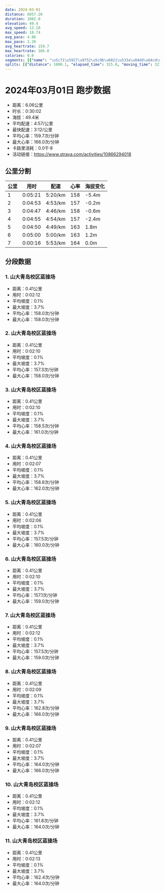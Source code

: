 ```yaml
---
date: 2024-03-01
distance: 6057.20
duration: 1802.0
elevation: 49.4
avg_speed: 12.10
max_speed: 18.74
avg_pace: 4.96
max_pace: 3.20
avg_heartrate: 159.7
max_heartrate: 166.0
calories: 0.0
segments: [{"name": "\u5c71\u5927\u9752\u5c9b\u6821\u533a\u84dd\u64cd\u573a", "distance": 408.3, "elapsed_time": 132.0, "moving_time": 132.0, "average_heartrate": 158.0, "max_heartrate": 158.0, "average_grade": 0.1, "maximum_grade": 3.7, "elevation_difference": 0.7999999999999998}, {"name": "\u5c71\u5927\u9752\u5c9b\u6821\u533a\u84dd\u64cd\u573a", "distance": 408.3, "elapsed_time": 130.0, "moving_time": 129.0, "average_heartrate": 157.3, "max_heartrate": 158.0, "average_grade": 0.1, "maximum_grade": 3.7, "elevation_difference": 0.7999999999999998}, {"name": "\u5c71\u5927\u9752\u5c9b\u6821\u533a\u84dd\u64cd\u573a", "distance": 408.3, "elapsed_time": 130.0, "moving_time": 130.0, "average_heartrate": 158.5, "max_heartrate": 161.0, "average_grade": 0.1, "maximum_grade": 3.7, "elevation_difference": 0.7999999999999998}, {"name": "\u5c71\u5927\u9752\u5c9b\u6821\u533a\u84dd\u64cd\u573a", "distance": 408.3, "elapsed_time": 127.0, "moving_time": 127.0, "average_heartrate": 158.8, "max_heartrate": 162.0, "average_grade": 0.1, "maximum_grade": 3.7, "elevation_difference": 0.7999999999999998}, {"name": "\u5c71\u5927\u9752\u5c9b\u6821\u533a\u84dd\u64cd\u573a", "distance": 408.3, "elapsed_time": 126.0, "moving_time": 126.0, "average_heartrate": 157.5, "max_heartrate": 160.0, "average_grade": 0.1, "maximum_grade": 3.7, "elevation_difference": 0.7999999999999998}, {"name": "\u5c71\u5927\u9752\u5c9b\u6821\u533a\u84dd\u64cd\u573a", "distance": 408.3, "elapsed_time": 130.0, "moving_time": 130.0, "average_heartrate": 157.1, "max_heartrate": 159.0, "average_grade": 0.1, "maximum_grade": 3.7, "elevation_difference": 0.7999999999999998}, {"name": "\u5c71\u5927\u9752\u5c9b\u6821\u533a\u84dd\u64cd\u573a", "distance": 408.3, "elapsed_time": 132.0, "moving_time": 132.0, "average_heartrate": 157.5, "max_heartrate": 159.0, "average_grade": 0.1, "maximum_grade": 3.7, "elevation_difference": 0.7999999999999998}, {"name": "\u5c71\u5927\u9752\u5c9b\u6821\u533a\u84dd\u64cd\u573a", "distance": 408.3, "elapsed_time": 129.0, "moving_time": 129.0, "average_heartrate": 162.8, "max_heartrate": 166.0, "average_grade": 0.1, "maximum_grade": 3.7, "elevation_difference": 0.7999999999999998}, {"name": "\u5c71\u5927\u9752\u5c9b\u6821\u533a\u84dd\u64cd\u573a", "distance": 408.3, "elapsed_time": 127.0, "moving_time": 127.0, "average_heartrate": 164.0, "max_heartrate": 166.0, "average_grade": 0.1, "maximum_grade": 3.7, "elevation_difference": 0.7999999999999998}, {"name": "\u5c71\u5927\u9752\u5c9b\u6821\u533a\u84dd\u64cd\u573a", "distance": 408.3, "elapsed_time": 132.0, "moving_time": 132.0, "average_heartrate": 161.8, "max_heartrate": 164.0, "average_grade": 0.1, "maximum_grade": 3.7, "elevation_difference": 0.7999999999999998}, {"name": "\u5c71\u5927\u9752\u5c9b\u6821\u533a\u84dd\u64cd\u573a", "distance": 408.3, "elapsed_time": 133.0, "moving_time": 133.0, "average_heartrate": 162.4, "max_heartrate": 164.0, "average_grade": 0.1, "maximum_grade": 3.7, "elevation_difference": 0.7999999999999998}]
splits: [{"distance": 1000.1, "elapsed_time": 325.0, "moving_time": 321.0, "average_speed": 3.12, "pace": 5.341891025641025, "average_heartrate": 158.0, "elevation_difference": -5.4, "split_number": 1}, {"distance": 1000.4, "elapsed_time": 293.0, "moving_time": 293.0, "average_speed": 3.41, "pace": 4.887595307917888, "average_heartrate": 157.8082191780822, "elevation_difference": -0.2, "split_number": 2}, {"distance": 1001.5, "elapsed_time": 287.0, "moving_time": 287.0, "average_speed": 3.49, "pace": 4.775558739255014, "average_heartrate": 158.21951219512195, "elevation_difference": -0.6, "split_number": 3}, {"distance": 998.9, "elapsed_time": 295.0, "moving_time": 295.0, "average_speed": 3.39, "pace": 4.916430678466076, "average_heartrate": 157.4949152542373, "elevation_difference": -2.4, "split_number": 4}, {"distance": 1000.7, "elapsed_time": 290.0, "moving_time": 290.0, "average_speed": 3.45, "pace": 4.830927536231884, "average_heartrate": 163.12758620689655, "elevation_difference": 1.8, "split_number": 5}, {"distance": 999.6, "elapsed_time": 300.0, "moving_time": 300.0, "average_speed": 3.33, "pace": 5.005015015015014, "average_heartrate": 163.21333333333334, "elevation_difference": 1.2, "split_number": 6}, {"distance": 45.3, "elapsed_time": 16.0, "moving_time": 16.0, "average_speed": 2.83, "pace": 5.889293286219081, "average_heartrate": 164.0, "elevation_difference": 0.0, "split_number": 7}]
---
```


# 2024年03月01日 跑步数据

- 距离：6.06公里
- 时长：0:30:02
- 海拔：49.4米
- 平均配速：4:57/公里
- 最快配速：3:12/公里
- 平均心率：159.7次/分钟
- 最大心率：166.0次/分钟
- 卡路里消耗：0.0千卡
- 活动链接：https://www.strava.com/activities/10866294018

## 公里分割

| 公里 | 用时 | 配速 | 心率 | 海拔变化 |
|------|------|------|------|------|
| 1 | 0:05:21 | 5:20/km | 158 | -5.4m |
| 2 | 0:04:53 | 4:53/km | 157 | -0.2m |
| 3 | 0:04:47 | 4:46/km | 158 | -0.6m |
| 4 | 0:04:55 | 4:54/km | 157 | -2.4m |
| 5 | 0:04:50 | 4:49/km | 163 | 1.8m |
| 6 | 0:05:00 | 5:00/km | 163 | 1.2m |
| 7 | 0:00:16 | 5:53/km | 164 | 0.0m |


## 分段数据

### 1. 山大青岛校区蓝操场

- 距离：0.41公里
- 用时：0:02:12
- 平均坡度：0.1%
- 最大坡度：3.7%
- 平均心率：158.0次/分钟
- 最大心率：158.0次/分钟

### 2. 山大青岛校区蓝操场

- 距离：0.41公里
- 用时：0:02:10
- 平均坡度：0.1%
- 最大坡度：3.7%
- 平均心率：157.3次/分钟
- 最大心率：158.0次/分钟

### 3. 山大青岛校区蓝操场

- 距离：0.41公里
- 用时：0:02:10
- 平均坡度：0.1%
- 最大坡度：3.7%
- 平均心率：158.5次/分钟
- 最大心率：161.0次/分钟

### 4. 山大青岛校区蓝操场

- 距离：0.41公里
- 用时：0:02:07
- 平均坡度：0.1%
- 最大坡度：3.7%
- 平均心率：158.8次/分钟
- 最大心率：162.0次/分钟

### 5. 山大青岛校区蓝操场

- 距离：0.41公里
- 用时：0:02:06
- 平均坡度：0.1%
- 最大坡度：3.7%
- 平均心率：157.5次/分钟
- 最大心率：160.0次/分钟

### 6. 山大青岛校区蓝操场

- 距离：0.41公里
- 用时：0:02:10
- 平均坡度：0.1%
- 最大坡度：3.7%
- 平均心率：157.1次/分钟
- 最大心率：159.0次/分钟

### 7. 山大青岛校区蓝操场

- 距离：0.41公里
- 用时：0:02:12
- 平均坡度：0.1%
- 最大坡度：3.7%
- 平均心率：157.5次/分钟
- 最大心率：159.0次/分钟

### 8. 山大青岛校区蓝操场

- 距离：0.41公里
- 用时：0:02:09
- 平均坡度：0.1%
- 最大坡度：3.7%
- 平均心率：162.8次/分钟
- 最大心率：166.0次/分钟

### 9. 山大青岛校区蓝操场

- 距离：0.41公里
- 用时：0:02:07
- 平均坡度：0.1%
- 最大坡度：3.7%
- 平均心率：164.0次/分钟
- 最大心率：166.0次/分钟

### 10. 山大青岛校区蓝操场

- 距离：0.41公里
- 用时：0:02:12
- 平均坡度：0.1%
- 最大坡度：3.7%
- 平均心率：161.8次/分钟
- 最大心率：164.0次/分钟

### 11. 山大青岛校区蓝操场

- 距离：0.41公里
- 用时：0:02:13
- 平均坡度：0.1%
- 最大坡度：3.7%
- 平均心率：162.4次/分钟
- 最大心率：164.0次/分钟

